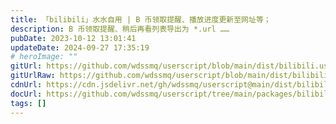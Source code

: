 ```yaml
---
title: 「bilibili」水水自用 | B 币领取提醒、播放进度更新至网址等；
description: B 币领取提醒、稍后再看列表导出为 *.url ……
pubDate: 2023-10-12 13:01:41
updateDate: 2024-09-27 17:35:19
# heroImage: ""
gitUrl: https://github.com/wdssmq/userscript/blob/main/dist/bilibili.user.js
gitUrlRaw: https://github.com/wdssmq/userscript/blob/main/dist/bilibili.user.js?raw=true
cdnUrl: https://cdn.jsdelivr.net/gh/wdssmq/userscript@main/dist/bilibili.user.js
docUrl: https://github.com/wdssmq/userscript/tree/main/packages/bilibili#readme
tags: []
---
```


